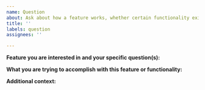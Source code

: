 ```yaml
---
name: Question
about: Ask about how a feature works, whether certain functionality exists, etc.
title: ''
labels: question
assignees: ''

---
```


**Feature you are interested in and your specific question(s):**

**What you are trying to accomplish with this feature or functionality:**

**Additional context:**
